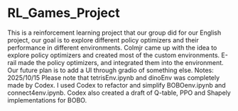 # RL_Games_Project
This is a reinforcement learning project that our group did for our English project, our goal is to explore different policy optimizers and their performance in different environments. Colmjr came up with the idea to explore policy optimizers and created most of the custom environments. E-rail made the policy optimizers, and integrated them into the environment. Our future plan is to add a UI through gradio of something else.
Notes:
2025/10/15 Please note that tetrisEnv.ipynb and dinoEnv was completely made by Codex. I used Codex to refactor and simplify BOBOenv.ipynb and connect4env.ipynb. Codex also created a draft of Q-table, PPO and Shapely implementations for BOBO.